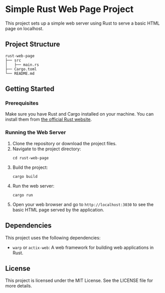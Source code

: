 # Simple Rust Web Page Project

This project sets up a simple web server using Rust to serve a basic HTML page on localhost.

## Project Structure

```
rust-web-page
├── src
│   ├── main.rs
├── Cargo.toml
└── README.md
```

## Getting Started

### Prerequisites

Make sure you have Rust and Cargo installed on your machine. You can install them from [the official Rust website](https://www.rust-lang.org/tools/install).

### Running the Web Server

1. Clone the repository or download the project files.
2. Navigate to the project directory:
   ```
   cd rust-web-page
   ```
3. Build the project:
   ```
   cargo build
   ```
4. Run the web server:
   ```
   cargo run
   ```
5. Open your web browser and go to `http://localhost:3030` to see the basic HTML page served by the application.

## Dependencies

This project uses the following dependencies:

- `warp` or `actix-web`: A web framework for building web applications in Rust.

## License

This project is licensed under the MIT License. See the LICENSE file for more details.